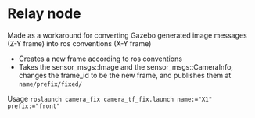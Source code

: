 # Relay node
Made as a workaround for converting Gazebo generated image messages (Z-Y frame) into ros conventions (X-Y frame)
- Creates a new frame according to ros conventions
- Takes the sensor_msgs::Image and the sensor_msgs::CameraInfo, changes the frame_id to be the new frame, and publishes them at `name/prefix/fixed/`

Usage `roslaunch camera_fix camera_tf_fix.launch name:="X1" prefix:="front"`
